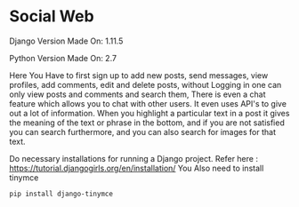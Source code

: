 # Social Web

Django Version Made On: 1.11.5

Python Version Made On: 2.7

Here You Have to first sign up to add new posts, send messages, view profiles, add comments, edit and delete posts, without Logging in one can only view posts and comments and search them, There is even a chat feature which allows you to chat with other users. It even uses API's to give out a lot of information.
When you highlight a particular text in a post it gives the meaning of the text or phrase in the bottom, and if you are not satisfied you can search furthermore, and you can also search for images for that text.

Do necessary installations for running a Django project. Refer here : https://tutorial.djangogirls.org/en/installation/
You Also need to install tinymce

``pip install django-tinymce``